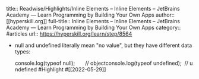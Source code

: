 title:: Readwise/Highlights/Inline Elements – Inline Elements – JetBrains Academy — Learn Programming by Building Your Own Apps
author:: [[hyperskill.org]]
full-title:: Inline Elements – Inline Elements – JetBrains Academy — Learn Programming by Building Your Own Apps
category:: #articles
url:: https://hyperskill.org/learn/step/8564

- null and undefined literally mean "no value",  but they have different data types:
  
  console.log(typeof null);       // objectconsole.log(typeof undefined);  // undefined #Highlight #[[2022-05-29]]